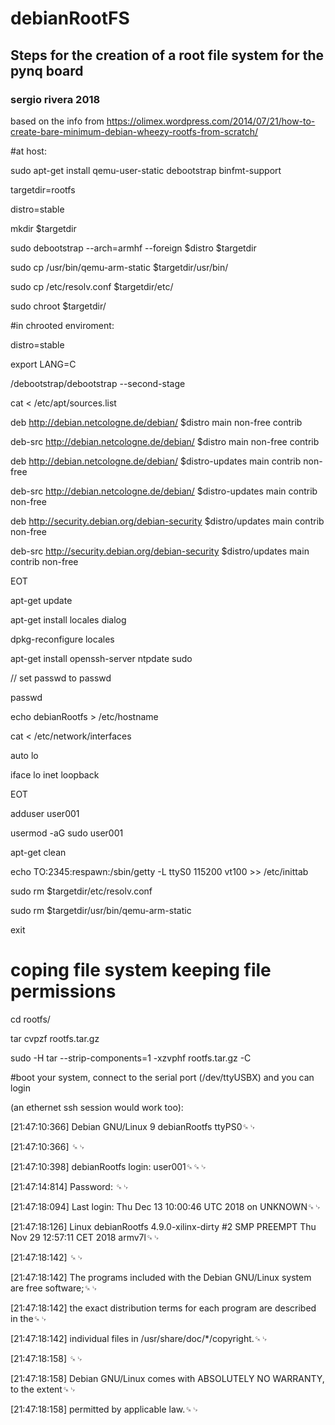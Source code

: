 # debianRootFS
## Steps for the creation of a root file system for the pynq board

### sergio rivera 2018

based on the info from https://olimex.wordpress.com/2014/07/21/how-to-create-bare-minimum-debian-wheezy-rootfs-from-scratch/

#at host:

sudo apt-get install qemu-user-static debootstrap binfmt-support

targetdir=rootfs

distro=stable

mkdir $targetdir

sudo debootstrap --arch=armhf --foreign $distro $targetdir

sudo cp /usr/bin/qemu-arm-static $targetdir/usr/bin/

sudo cp /etc/resolv.conf $targetdir/etc/

sudo chroot $targetdir/



#in chrooted enviroment:

distro=stable

export LANG=C

/debootstrap/debootstrap --second-stage

cat <<EOT > /etc/apt/sources.list

deb http://debian.netcologne.de/debian/ $distro main non-free contrib

deb-src http://debian.netcologne.de/debian/ $distro main non-free contrib

deb http://debian.netcologne.de/debian/ $distro-updates main contrib non-free

deb-src http://debian.netcologne.de/debian/ $distro-updates main contrib non-free

deb http://security.debian.org/debian-security $distro/updates main contrib non-free

deb-src http://security.debian.org/debian-security $distro/updates main contrib non-free

EOT

apt-get update

apt-get install locales dialog

dpkg-reconfigure locales

apt-get install openssh-server ntpdate sudo

// set passwd to passwd

passwd

echo debianRootfs > /etc/hostname

cat <<EOT > /etc/network/interfaces

auto lo

iface lo inet loopback

EOT





adduser user001

usermod -aG sudo user001



apt-get clean

echo TO:2345:respawn:/sbin/getty -L ttyS0 115200 vt100 >> /etc/inittab

sudo rm $targetdir/etc/resolv.conf

sudo rm $targetdir/usr/bin/qemu-arm-static



exit



# coping file system keeping file permissions

cd rootfs/

tar cvpzf rootfs.tar.gz

sudo -H tar --strip-components=1 -xzvphf rootfs.tar.gz -C <SD Mount Point Directory>




#boot your system, connect to the serial port (/dev/ttyUSBX) and you can login

(an ethernet ssh session would work too):



[21:47:10:366] Debian GNU/Linux 9 debianRootfs ttyPS0␍␊

[21:47:10:366] ␍␊

[21:47:10:398] debianRootfs login: user001␍␍␊

[21:47:14:814] Password: ␍␊

[21:47:18:094] Last login: Thu Dec 13 10:00:46 UTC 2018 on UNKNOWN␍␊

[21:47:18:126] Linux debianRootfs 4.9.0-xilinx-dirty #2 SMP PREEMPT Thu Nov 29 12:57:11 CET 2018 armv7l␍␊

[21:47:18:142] ␍␊

[21:47:18:142] The programs included with the Debian GNU/Linux system are free software;␍␊

[21:47:18:142] the exact distribution terms for each program are described in the␍␊

[21:47:18:142] individual files in /usr/share/doc/*/copyright.␍␊

[21:47:18:158] ␍␊

[21:47:18:158] Debian GNU/Linux comes with ABSOLUTELY NO WARRANTY, to the extent␍␊

[21:47:18:158] permitted by applicable law.␍␊

